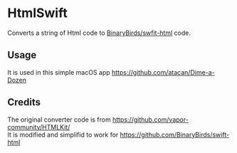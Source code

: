 # HtmlSwift
Converts a string of Html code to [BinaryBirds/swfit-html](https://github.com/BinaryBirds/swift-html) code.
## Usage
It is used in this simple macOS app https://github.com/atacan/Dime-a-Dozen
## Credits
The original converter code is from https://github.com/vapor-community/HTMLKit/  
It is modified and simplifid to work for https://github.com/BinaryBirds/swift-html
